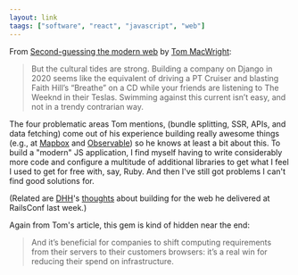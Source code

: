 ```yaml
---
layout: link
taags: ["software", "react", "javascript", "web"]
---
```


From [Second-guessing the modern web](https://macwright.org/2020/05/10/spa-fatigue.html) by [Tom MacWright](https://macwright.org):

> But the cultural tides are strong. Building a company on Django in 2020 seems like the equivalent of driving a PT Cruiser and blasting Faith Hill’s “Breathe” on a CD while your friends are listening to The Weeknd in their Teslas. Swimming against this current isn’t easy, and not in a trendy contrarian way.

The four problematic areas Tom mentions, (bundle splitting, SSR, APIs, and data fetching) come out of his experience building really awesome things (e.g., at [Mapbox](https://www.mapbox.com) and [Observable](https://observablehq.com)) so he knows at least a bit about this. To build a "modern" JS application, I find myself having to write considerably more code and configure a multitude of additional libraries to get what I feel I used to get for free with, say, Ruby. And then I've still got problems I can't find good solutions for.

(Related are [DHH](https://twitter.com/dhh)'s [thoughts](https://railsconf.com/2020/video/david-heinemeier-hansson-keynote-interview-with-david-heinemeier-hansson) about building for the web he delivered at RailsConf last week.)

Again from Tom's article, this gem is kind of hidden near the end:

> And it’s beneficial for companies to shift computing requirements from their servers to their customers browsers: it’s a real win for reducing their spend on infrastructure.
